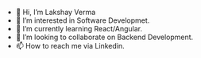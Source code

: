 - 👋 Hi, I’m Lakshay Verma
- 👀 I’m interested in Software Developmet.
- 🌱 I’m currently learning React/Angular.
- 💞️ I’m looking to collaborate on Backend Development.
- 📫 How to reach me via Linkedin.
